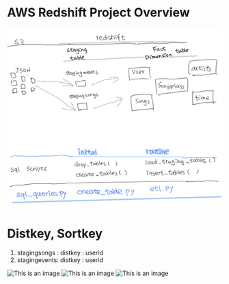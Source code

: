 # AWS Redshift Project Overview
![This is an image](https://github.com/viviankaun/AWS-Redshift/blob/main/img/Redshift001.jpeg)
# Distkey, Sortkey
1. stagingsongs : distkey : userid 
2. stagingevents: distkey : userid

![This is an image](https://github.com/viviankaun/AWS-Redshift/blob/main/img/Redshift_O1.jpeg)
![This is an image](https://github.com/viviankaun/AWS-Redshift/blob/main/img/Redshift_O2.jpeg)
![This is an image](https://github.com/viviankaun/AWS-Redshift/blob/main/img/Redshift_O3.jpeg)

